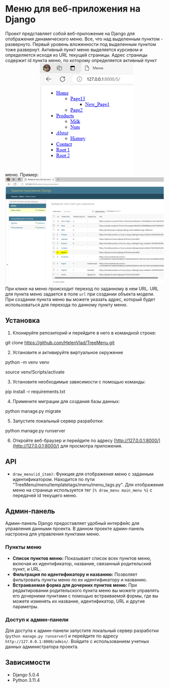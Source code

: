 # Меню для веб-приложения на Django

Проект представляет собой веб-приложение на Django для отображения динамического меню. Все, что над выделенным пунктом - развернуто. Первый уровень вложенности под выделенным пунктом тоже развернут. Активный пункт меню выделяется курсивом и определяется исходя из URL текущей страницы. Адрес страницы содержит id пункта меню, по которому определяется активный пункт меню.
Пример:
![img.png](img.png)
![img_1.png](img_1.png)
При клике на меню происходит переход по заданному в нем URL. URL для пункта меню задается в поле `url` при создании объекта модели. При создании пункта меню вы можете указать адрес, который будет использоваться для перехода по данному пункту меню. 
## Установка

1. Клонируйте репозиторий и перейдите в него в командной строке:

git clone https://github.com/HelenVlad/TreeMenu.git

2. Установите и активируйте виртуальное окружение

python -m venv venv

source venv/Scripts/activate

3. Установите необходимые зависимости с помощью команды:

pip install -r requirements.txt

4. Примените миграции для создания базы данных:

python manage.py migrate


5. Запустите локальный сервер разработки:

python manage.py runserver


6. Откройте веб-браузер и перейдите по адресу [http://127.0.0.1:8000/](http://127.0.0.1:8000/) для просмотра приложения.


## API

- `draw_menu(id_item)`: Функция для отображения меню с заданным идентификатором. Находится по пути "TreeMenu/menu/templatetags/menu/menu_tags.py". 
Для отображения меню на странице используется тег `{% draw_menu main_menu %}` с передачей id текущего меню.

## Админ-панель

Админ-панель Django предоставляет удобный интерфейс для управления данными проекта. В данном проекте админ-панель настроена для управления пунктами меню.

### Пункты меню

- **Список пунктов меню:** Показывает список всех пунктов меню, включая их идентификатор, название, связанный родительский пункт, и URL.
- **Фильтрация по идентификатору и названию:** Позволяет фильтровать пункты меню по их идентификатору и названию.
- **Встраиваемая форма для дочерних пунктов меню:** При редактировании родительского пункта меню вы можете управлять его дочерними пунктами с помощью встраиваемой формы, где вы можете изменять их название, идентификатор, URL и другие параметры.

### Доступ к админ-панели

Для доступа к админ-панели запустите локальный сервер разработки (`python manage.py runserver`) и перейдите по адресу `http://127.0.0.1:8000/admin/`. Войдите с использованием учетных данных администратора проекта.


## Зависимости

- Django 5.0.4
- Python 3.11.4
